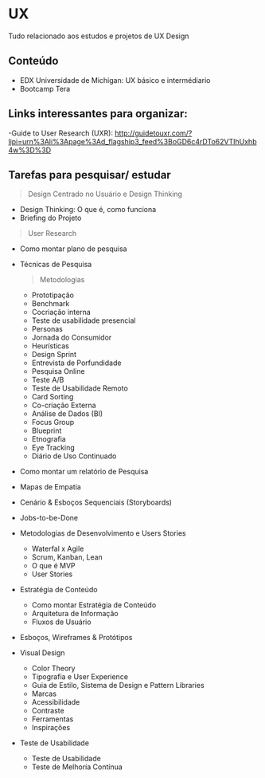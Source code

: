 # UX

Tudo relacionado aos estudos e projetos de UX Design

## Conteúdo

- EDX Universidade de Michigan: UX básico e intermédiario
- Bootcamp Tera

## Links interessantes para organizar:

-Guide to User Research (UXR):
http://guidetouxr.com/?lipi=urn%3Ali%3Apage%3Ad_flagship3_feed%3BoGD6c4rDTo62VTIhUxhb4w%3D%3D


## Tarefas para pesquisar/ estudar

> Design Centrado no Usuário e Design Thinking
- Design Thinking: O que é, como funciona
- Briefing do Projeto

> User Research
- Como montar plano de pesquisa
- Técnicas de Pesquisa
  > Metodologias
  - Prototipação
  - Benchmark
  - Cocriação interna
  - Teste de usabilidade presencial
  - Personas
  - Jornada do Consumidor
  - Heurísticas
  - Design Sprint
  - Entrevista de Porfundidade
  - Pesquisa Online
  - Teste A/B
  - Teste de Usabilidade Remoto
  - Card Sorting
  - Co-criação Externa
  - Análise de Dados (BI)
  - Focus Group
  - Blueprint
  - Etnografia
  - Eye Tracking
  - Diário de Uso Continuado
- Como montar um relatório de Pesquisa

- Mapas de Empatia
- Cenário & Esboços Sequenciais (Storyboards)
- Jobs-to-be-Done

- Metodologias de Desenvolvimento e Users Stories
  - Waterfal x Agile
  - Scrum, Kanban, Lean 
  - O que é MVP
  - User Stories
  
- Estratégia de Conteúdo
  - Como montar Estratégia de Conteúdo
  - Arquitetura de Informação
  - Fluxos de Usuário
  
- Esboços, Wireframes & Protótipos

- Visual Design
  - Color Theory
  - Tipografia e User Experience
  - Guia de Estilo, Sistema de Design e Pattern Libraries
  - Marcas
  - Acessibilidade
  - Contraste
  - Ferramentas
  - Inspirações
  
- Teste de Usabilidade
  - Teste de Usabilidade
  - Teste de Melhoría Contínua
  
